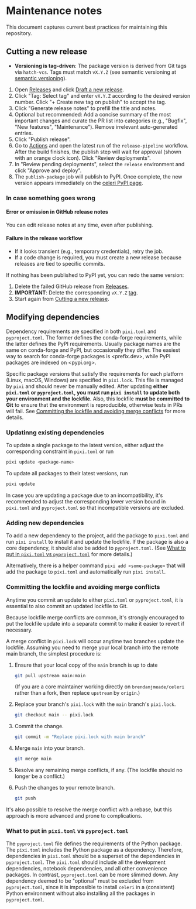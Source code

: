 # Maintenance notes

This document captures current best practices for maintaining this repository.

## Cutting a new release

- **Versioning is tag-driven**: The package version is derived from Git tags via `hatch-vcs`. Tags must match `vX.Y.Z` (see semantic versioning at [semantic versioning](https://semver.org/)).

1. Open [Releases](https://github.com/brendanjmeade/celeri/releases) and click [Draft a new release](https://github.com/brendanjmeade/celeri/releases/new).
2. Click "Tag: Select tag" and enter `vX.Y.Z` according to the desired version number. Click "+ Create new tag on publish" to accept the tag.
3. Click "Generate release notes" to prefill the title and notes.
4. Optional but recommended: Add a concise summary of the most important changes and curate the PR list into categories (e.g., "Bugfix", "New features", "Maintenance"). Remove irrelevant auto-generated entries.
5. Click "Publish release".
6. Go to [Actions](https://github.com/brendanjmeade/celeri/actions) and open the latest run of the `release-pipeline` workflow. After the build finishes, the publish step will wait for approval (shown with an orange clock icon). Click "Review deployments".
7. In "Review pending deployments", select the `release` environment and click "Approve and deploy".
8. The `publish-package` job will publish to PyPI. Once complete, the new version appears immediately on the [celeri PyPI page](https://pypi.org/project/celeri/).

### In case something goes wrong

#### Error or omission in GitHub release notes

You can edit release notes at any time, even after publishing.

#### Failure in the release workflow

- If it looks transient (e.g., temporary credentials), retry the job.
- If a code change is required, you must create a new release because releases are tied to specific commits.

If nothing has been published to PyPI yet, you can redo the same version:

1. Delete the failed GitHub release from [Releases](https://github.com/brendanjmeade/celeri/releases).
2. **IMPORTANT**: Delete the corresponding `vX.Y.Z` [tag](https://github.com/brendanjmeade/celeri/tags).
3. Start again from [Cutting a new release](#cutting-a-new-release).

## Modifying dependencies

Dependency requirements are specified in both `pixi.toml` and `pyproject.toml`. The former defines the conda-forge requirements, while the latter defines the PyPI requirements. Usually package names are the same on conda-forge and PyPI, but occasionally they differ. The easiest way to search for conda-forge packages is <prefix.dev>, while PyPI packages are indexed on <pypi.org>.

Specific package versions that satisfy the requirements for each platform (Linux, macOS, Windows) are specified in `pixi.lock`. This file is managed by `pixi` and should never be manually edited. After updating **either `pixi.toml` or `pyproject.toml`, you must run `pixi install` to update both your environment and the lockfile**. Also, this lockfile **must be committed to Git** to ensure that the environment is reproducible, otherwise tests in PRs will fail. See [Committing the lockfile and avoiding merge conflicts](#committing-the-lockfile-and-avoiding-merge-conflicts) for more details.

### Updatinng existing dependencies

To update a single package to the latest version, either adjust the corresponding constraint in `pixi.toml` or run

```bash
pixi update <package-name>
```

To update all packages to their latest versions, run

```bash
pixi update
```

In case you are updating a package due to an incompatibility, it's recommended to adjust the corresponding lower version bound in `pixi.toml` and `pyproject.toml` so that incompatible versions are excluded.

### Adding new dependencies

To add a new dependency to the project, add the package to `pixi.toml` and run `pixi install` to install it and update the lockfile. If the package is also a core dependency, it should also be added to `pyproject.toml`. (See [What to put in `pixi.toml` vs `pyproject.toml`](#what-to-put-in-pixitoml-vs-pyprojecttoml) for more details.)

Alternatively, there is a helper command `pixi add <some-package>` that will add the package to `pixi.toml` and automatically run `pixi install`.

### Committing the lockfile and avoiding merge conflicts

Anytime you commit an update to either `pixi.toml` or `pyproject.toml`, it is essential to also commit an updated lockfile to Git.

Because lockfile merge conflicts are common, it's strongly encouraged to put the lockfile update into a separate commit to make it easier to revert if necessary.

A merge conflict in `pixi.lock` will occur anytime two branches update the lockfile. Assuming you need to merge your local branch into the remote main branch, the simplest procedure is:

1. Ensure that your local copy of the `main` branch is up to date

   ```bash
   git pull upstream main:main
   ```

   (If you are a core maintainer working directly on `brendanjmeade/celeri` rather than a fork, then replace `upstream` by `origin`.)

2. Replace your branch's `pixi.lock` with the `main` branch's `pixi.lock`.

   ```bash
   git checkout main -- pixi.lock
   ```

3. Commit the change.

   ```bash
   git commit -m "Replace pixi.lock with main branch"
   ```

4. Merge `main` into your branch.

   ```bash
   git merge main
   ```

5. Resolve any remaining merge conflicts, if any. (The lockfile should no longer be a conflict.)

6. Push the changes to your remote branch.

   ```bash
   git push
   ```

It's also possible to resolve the merge conflict with a rebase, but this approach is more advanced and prone to complications.

### What to put in `pixi.toml` vs `pyproject.toml`

The `pyproject.toml` file defines the requirements of the Python package. The `pixi.toml` includes the Python package as a dependency. Therefore, dependencies in `pixi.toml` should be a superset of the dependencies in `pyproject.toml`. The `pixi.toml` should include all the development dependencies, notebook dependencies, and all other convenience packages. In contrast, `pyproject.toml` can be more slimmed down. Any dependency deemed to be "optional" must be excluded from `pyproject.toml`, since it is impossible to install `celeri` in a (consistent) Python environment without also installing all the packages in `pyproject.toml`.
